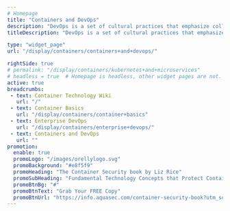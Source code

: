 ```yaml
---
# Homepage
title: "Containers and DevOps"
description: "DevOps is a set of cultural practices that emphasize collaboration between all parts of the IT organization and the “continuous delivery” of software. This page gathers resources about how containers fit into the DevOps ecosystem and how to implement DevOps with containerization."
titleDescription: "DevOps is a set of cultural practices that emphasize collaboration between all parts of the IT organization and the “continuous delivery” of software. This page gathers resources about how containers fit into the DevOps ecosystem and how to implement DevOps with containerization." 

type: "widget_page"
url: "/display/containers/containers+and+devops/" 

rightSide: true 
# permalink: "/display/containers/kubernetes+and+microservices"
# headless = true  # Homepage is headless, other widget pages are not.
active: true
breadcrumbs:
 - text: Container Technology Wiki
   url: "/"
 - text: Container Basics
   url: "/display/containers/container+basics"
 - text: Enterprise DevOps
   url: "/display/containers/enterprise+devops/"
 - text: Containers and DevOps
   url: ""
promotion:
  enable: true
  promoLogo: "/images/orellylogo.svg"
  promoBackground: "#e8f5f9"
  promoHeading: "The Container Security book by Liz Rice"
  promoSubHeading: "Fundamental Technology Concepts that Protect Containerized Applications"
  promoBtnBg: "#"
  promoBtnText: "Grab Your FREE Copy"
  promoBtnUrl: "https://info.aquasec.com/container-security-book?utm_source=wiki"
---
```


